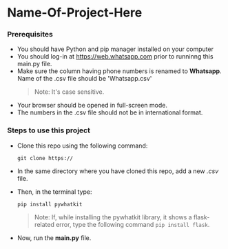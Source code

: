 # Name-Of-Project-Here


### **Prerequisites**
- You should have Python and pip manager installed on your computer
- You should log-in at https://web.whatsapp.com prior to runninng this main.py file.
- Make sure the column having phone numbers is renamed to **Whatsapp**.  Name of the .csv file should be 'Whatsapp.csv'     
    > Note: It's case sensitive.
- Your browser should be opened in full-screen mode.
- The numbers in the .csv file should not be in international format.


### **Steps to use this project**
- Clone this repo using the following command:
  
  `git clone https:// `

- In the same directory where you have cloned this repo, add a new _.csv_ file.

- Then, in the terminal type:
  
  `pip install pywhatkit`

    > Note: If, while installing the pywhatkit library, it shows a flask-related error, type the following command `pip install flask`.

- Now, run the **main.py** file.
